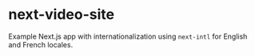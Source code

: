 # next-video-site

Example Next.js app with internationalization using `next-intl` for English and French locales.
